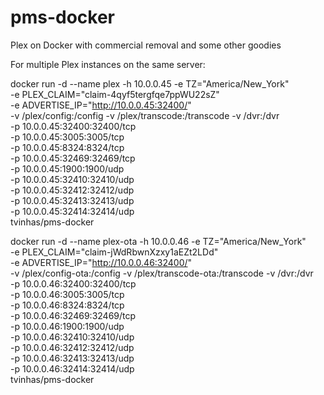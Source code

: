 # pms-docker
Plex on Docker with commercial removal and some other goodies

For multiple Plex instances on the same server:

docker run -d --name plex -h 10.0.0.45 -e TZ="America/New_York" \
-e PLEX_CLAIM="claim-4qyf5tergfqe7ppWU22sZ" \
-e ADVERTISE_IP="http://10.0.0.45:32400/" \
-v /plex/config:/config -v /plex/transcode:/transcode -v /dvr:/dvr \
-p 10.0.0.45:32400:32400/tcp \
-p 10.0.0.45:3005:3005/tcp \
-p 10.0.0.45:8324:8324/tcp \
-p 10.0.0.45:32469:32469/tcp \
-p 10.0.0.45:1900:1900/udp \
-p 10.0.0.45:32410:32410/udp \
-p 10.0.0.45:32412:32412/udp \
-p 10.0.0.45:32413:32413/udp \
-p 10.0.0.45:32414:32414/udp \
tvinhas/pms-docker

docker run -d --name plex-ota -h 10.0.0.46 -e TZ="America/New_York" \
-e PLEX_CLAIM="claim-jWdRbwnXzxy1aEZt2LDd" \
-e ADVERTISE_IP="http://10.0.0.46:32400/" \
-v /plex/config-ota:/config -v /plex/transcode-ota:/transcode -v /dvr:/dvr \
-p 10.0.0.46:32400:32400/tcp \
-p 10.0.0.46:3005:3005/tcp \
-p 10.0.0.46:8324:8324/tcp \
-p 10.0.0.46:32469:32469/tcp \
-p 10.0.0.46:1900:1900/udp \
-p 10.0.0.46:32410:32410/udp \
-p 10.0.0.46:32412:32412/udp \
-p 10.0.0.46:32413:32413/udp \
-p 10.0.0.46:32414:32414/udp \
tvinhas/pms-docker
